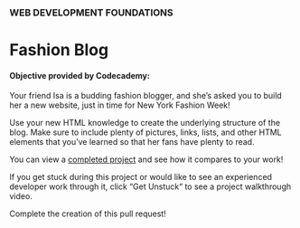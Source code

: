 ### WEB DEVELOPMENT FOUNDATIONS

# Fashion Blog

#### Objective provided by Codecademy:

Your friend Isa is a budding fashion blogger, and she’s asked you to build her a new website, just in time for New York Fashion Week!

Use your new HTML knowledge to create the underlying structure of the blog. Make sure to include plenty of pictures, links, lists, and other HTML elements that you’ve learned so that her fans have plenty to read.

You can view a [completed project](https://content.codecademy.com/courses/learn-html/elements-and-structure/fashion.html) and see how it compares to your work!

If you get stuck during this project or would like to see an experienced developer work through it, click “Get Unstuck“ to see a project walkthrough video.

Complete the creation of this pull request!
